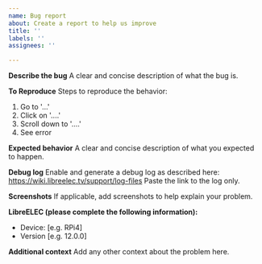```yaml
---
name: Bug report
about: Create a report to help us improve
title: ''
labels: ''
assignees: ''

---
```


**Describe the bug**
A clear and concise description of what the bug is.

**To Reproduce**
Steps to reproduce the behavior:
1. Go to '...'
2. Click on '....'
3. Scroll down to '....'
4. See error

**Expected behavior**
A clear and concise description of what you expected to happen.

**Debug log**
Enable and generate a debug log as described here: https://wiki.libreelec.tv/support/log-files
Paste the link to the log only.

**Screenshots**
If applicable, add screenshots to help explain your problem.

**LibreELEC (please complete the following information):**
 - Device: [e.g. RPi4]
 - Version [e.g. 12.0.0]

**Additional context**
Add any other context about the problem here.
